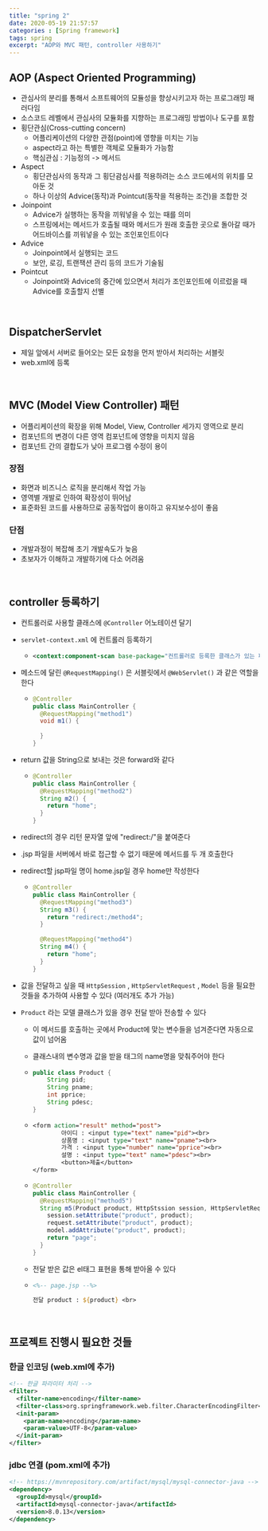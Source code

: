 ```yaml
---
title: "spring 2"
date: 2020-05-19 21:57:57
categories : [Spring framework]
tags: spring
excerpt: "AOP와 MVC 패턴, controller 사용하기"
---
```


## AOP (Aspect Oriented Programming)

- 관심사의 분리를 통해서 소프트웨어의 모듈성을 향상시키고자 하는 프로그래밍 패러다임
- 소스코드 레벨에서 관심사의 모듈화를 지향하는 프로그래밍 방법이나 도구를 포함
- 횡단관심(Cross-cutting concern) 
  - 어플리케이션의 다양한 관점(point)에 영향을 미치는 기능
  - aspect라고 하는 특별한 객체로 모듈화가 가능함
  - 핵심관심 : 기능정의 -> 메서드
- Aspect
  - 횡단관심사의 동작과 그 횡단괌심사를 적용하려는 소스 코드에서의 위치를 모아둔 것
  - 하나 이상의 Advice(동작)과 Pointcut(동작을 적용하는 조건)을 조합한 것
- Joinpoint
  - Advice가 실행하는 동작을 끼워넣을 수 있는 때를 의미
  - 스프링에서는 메서드가 호출될 때와 메서드가 원래 호출한 곳으로 돌아갈 때가 어드바이스를 끼워넣을 수 있는 조인포인트이다
- Advice
  - Joinpoint에서 실행되는 코드
  - 보안, 로깅, 트랜잭션 관리 등의 코드가 기술됨
- Pointcut
  - Joinpoint와 Advice의 중간에 있으면서 처리가 조인포인트에 이르렀을 때 Advice를 호출할지 선별

<br>

## DispatcherServlet

- 제일 앞에서 서버로 들어오는 모든 요청을 먼저 받아서 처리하는 서블릿
- web.xml에 등록

<br>

## MVC (Model View Controller) 패턴

- 어플리케이션의 확장을 위해 Model, View, Controller 세가지 영역으로 분리
- 컴포넌트의 변경이 다른 영역 컴포넌트에 영향을 미치지 않음
- 컴포넌트 간의 결합도가 낮아 프로그램 수정이 용이



### 장점

- 화면과 비즈니스 로직을 분리해서 작업 가능
- 영역별 개발로 인하여 확장성이 뛰어남
- 표준화된 코드를 사용하므로 공동작업이 용이하고 유지보수성이 좋음



### 단점

- 개발과정이 복잡해 초기 개발속도가 늦음
- 초보자가 이해하고 개발하기에 다소 어려움

<br>

## controller 등록하기

- 컨트롤러로 사용할 클래스에 `@Controller` 어노테이션 달기

- `servlet-context.xml` 에 컨트롤러 등록하기

  - ```xml
    <context:component-scan base-package="컨트롤러로 등록한 클래스가 있는 패키지명"></context:component-scan>
    ```

- 메소드에 달린 `@RequestMapping()` 은 서블릿에서 `@WebServlet()` 과 같은 역할을 한다

  - ```java
    @Controller
    public class MainController {
      @RequestMapping("method1")
      void m1() {
        
      }
    }
    ```

- return 값을 String으로 보내는 것은 forward와 같다

  - ```java
    @Controller
    public class MainController {
      @RequestMapping("method2")
      String m2() {
        return "home";
      }
    }
    ```

- redirect의 경우 리턴 문자열 앞에 "redirect:/"을 붙여준다

- .jsp 파일을 서버에서 바로 접근할 수 없기 때문에 메서드를 두 개 호출한다

- redirect할 jsp파일 명이 home.jsp일 경우 home만 작성한다

  - ```java
    @Controller
    public class MainController {
      @RequestMapping("method3")
      String m3() {
        return "redirect:/method4";
      }
      
      @RequestMapping("method4")
      String m4() {
        return "home";
      }
    }
    ```

- 값을 전달하고 싶을 때 `HttpSession` , `HttpServletRequest` , `Model` 등을 필요한 것들을 추가하여 사용할 수 있다 (여러개도 추가 가능)

- `Product` 라는 모델 클래스가 있을 경우 전달 받아 전송할 수 있다

  - 이 메서드를 호출하는 곳에서 Product에 맞는 변수들을 넘겨준다면 자동으로 값이 넘어옴 

  - 클래스내의 변수명과 값을 받을 태그의 name명을 맞춰주어야 한다

  - ```java
    public class Product {
    	String pid;
    	String pname;
    	int pprice;
    	String pdesc;
    }
    ```

  - ```jsp
    <form action="result" method="post">
    		아이디 : <input type="text" name="pid"><br> 
    		상품명 : <input type="text" name="pname"><br>
    		가격 : <input type="number" name="pprice"><br>
    		설명 : <input type="text" name="pdesc"><br>
    		<button>제출</button>
    </form>
    ```

  - ```java
    @Controller
    public class MainController {
      @RequestMapping("method5")
      String m5(Product product, HttpStssion session, HttpServletRequest request, Model model) {
        session.setAttribute("product", product);
        request.setAttribute("product", product);
        model.addAttribute("product", product);
        return "page";
      }
    }
    ```

  - 전달 받은 값은 el태그 표현을 통해 받아올 수 있다

  - ```jsp
    <%-- page.jsp --%>
    
    전달 product : ${product} <br>
    ```

<br>

## 프로젝트 진행시 필요한 것들

### 한글 인코딩 (web.xml에 추가)

```xml
<!-- 한글 파라미터 처리 -->
<filter>
  <filter-name>encoding</filter-name>
  <filter-class>org.springframework.web.filter.CharacterEncodingFilter</filter-class>
  <init-param>
    <param-name>encoding</param-name>
    <param-value>UTF-8</param-value>
  </init-param>
</filter>
```



### jdbc 연결 (pom.xml에 추가)

```xml
<!-- https://mvnrepository.com/artifact/mysql/mysql-connector-java -->
<dependency>
  <groupId>mysql</groupId>
  <artifactId>mysql-connector-java</artifactId>
  <version>8.0.13</version>
</dependency>
```





